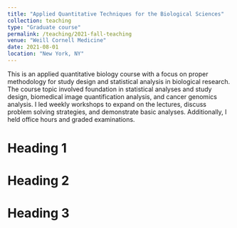 ```yaml
---
title: "Applied Quantitative Techniques for the Biological Sciences"
collection: teaching
type: "Graduate course"
permalink: /teaching/2021-fall-teaching
venue: "Weill Cornell Medicine"
date: 2021-08-01
location: "New York, NY"
---
```


This is an applied quantitative biology course with a focus on proper methodology for study design and statistical analysis in biological research. The course topic involved foundation in statistical analyses and study design, biomedical image quantification analysis, and cancer genomics analysis. I led weekly workshops to expand on the lectures, discuss problem solving strategies, and demonstrate basic analyses. Additionally, I held office hours and graded examinations.

Heading 1
======

Heading 2
======

Heading 3
======
